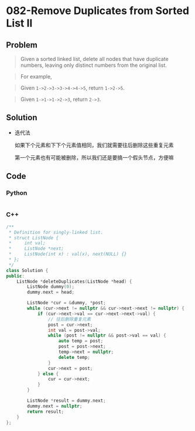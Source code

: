 # 082-Remove Duplicates from Sorted List II

## Problem

> Given a sorted linked list, delete all nodes that have duplicate numbers, leaving only distinct numbers from the original list.

> For example,

> Given `1->2->3->3->4->4->5`, return `1->2->5`.

> Given `1->1->1->2->3`, return `2->3`.

## Solution

- 迭代法

    如果下个元素和下下个元素值相同，我们就需要往后删除这些重复元素

    第一个元素也有可能被删除，所以我们还是要搞一个假头节点，方便嘛

## Code

### Python

```python

```

### C++

```cpp
/**
 * Definition for singly-linked list.
 * struct ListNode {
 *     int val;
 *     ListNode *next;
 *     ListNode(int x) : val(x), next(NULL) {}
 * };
 */
class Solution {
public:
    ListNode *deleteDuplicates(ListNode *head) {
        ListNode dummy(0);
        dummy.next = head;

        ListNode *cur = &dummy, *post;
        while (cur->next != nullptr && cur->next->next != nullptr) {
            if (cur->next->val == cur->next->next->val) {
                // 往后删除重复元素
                post = cur->next;
                int val = post->val;
                while (post != nullptr && post->val == val) {
                    auto temp = post;
                    post = post->next;
                    temp->next = nullptr;
                    delete temp;
                }
                cur->next = post;
            } else {
                cur = cur->next;
            }
        }

        ListNode *result = dummy.next;
        dummy.next = nullptr;
        return result;
    }
};
```
